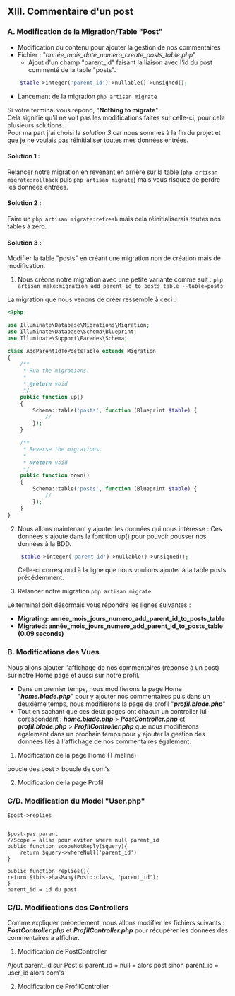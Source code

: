 ## XIII. Commentaire d'un post

### A. Modification de la Migration/Table "Post"

-   Modification du contenu pour ajouter la gestion de nos commentaires
-   Fichier :  "*année_mois_date_numero_create_posts_table.php*"
    -   Ajout d'un champ "parent_id" faisant la liaison avec l'id du post commenté de la table "posts".

```php
    $table->integer('parent_id')->nullable()->unsigned();
```

-   Lancement de la migration
`php artisan migrate`

Si votre terminal vous répond, "**Nothing to migrate**".<br>
Cela signifie qu'il ne voit pas les modifications faites sur celle-ci, pour cela plusieurs solutions.<br>
Pour ma part j'ai choisi la *solution 3* car nous sommes à la fin du projet et que je ne voulais pas réinitialiser toutes mes données entrées.

#### Solution 1 : 
Relancer notre migration en revenant en arrière sur la table (`php artisan migrate:rollback` puis `php artisan migrate`) mais vous risquez de perdre les données entrées.

#### Solution 2 : 
Faire un `php artisan migrate:refresh` mais cela réinitialiserais toutes nos tables à zéro.

#### Solution 3 : 
Modifier la table "posts" en créant une migration non de création mais de modification.
1. Nous créons notre migration avec une petite variante comme suit :
   `php artisan make:migration add_parent_id_to_posts_table --table=posts`

La migration que nous venons de créer ressemble à ceci :

```php
<?php

use Illuminate\Database\Migrations\Migration;
use Illuminate\Database\Schema\Blueprint;
use Illuminate\Support\Facades\Schema;

class AddParentIdToPostsTable extends Migration
{
    /**
     * Run the migrations.
     *
     * @return void
     */
    public function up()
    {
        Schema::table('posts', function (Blueprint $table) {
            //
        });
    }

    /**
     * Reverse the migrations.
     *
     * @return void
     */
    public function down()
    {
        Schema::table('posts', function (Blueprint $table) {
            //
        });
    }
}
```

2. Nous allons maintenant y ajouter les données qui nous intéresse :
   Ces données s'ajoute dans la fonction up() pour pouvoir pousser nos données à la BDD.
   ```php
    $table->integer('parent_id')->nullable()->unsigned();
    ```
    Celle-ci correspond à la ligne que nous voulions ajouter à la table posts précédemment.

3. Relancer notre migration
`php artisan migrate`

Le terminal doit désormais vous répondre les lignes suivantes :
- **Migrating: année_mois_jours_numero_add_parent_id_to_posts_table**
- **Migrated:  année_mois_jours_numero_add_parent_id_to_posts_table (0.09 seconds)**

### B. Modifications des Vues

Nous allons ajouter l'affichage de nos commentaires (réponse à un post) sur notre Home page et aussi sur notre profil.
- Dans un premier temps, nous modifierons la page Home "***home.blade.php***" pour y ajouter nos commentaires puis dans un deuxième temps, nous modifierons la page de profil "***profil.blade.php***"
- Tout en sachant que ces deux pages ont chacun un controller lui corespondant : ***home.blade.php*** > ***PostController.php*** et ***profil.blade.php*** > ***ProfilController.php*** que nous modifierons également dans un prochain temps pour y ajouter la gestion des données liés à l'affichage de nos commentaires également.

1. Modification de la page Home (Timeline)

boucle des post
    > boucle de com's

2. Modification de la page Profil
### C/D. Modification du Model "User.php"

    $post->replies


    $post-pas parent
    //Scope = alias pour eviter where null parent_id
    public function scopeNotReply($query){
        return $query->whereNull('parent_id')
    }

    public function replies(){
    return $this->hasMany(Post::class, 'parent_id');
    }
    parent_id = id du post

### C/D. Modifications des Controllers
Comme expliquer précedement, nous allons modifier les fichiers suivants :  ***PostController.php*** et  ***ProfilController.php*** pour récupérer les données des commentaires à afficher.

1. Modification de PostController

Ajout parent_id sur Post
si parent_id = null = alors post 
sinon parent_id = user_id alors com's

2. Modification de ProfilController





